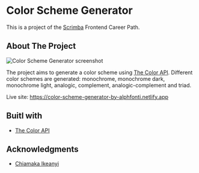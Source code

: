 # Color Scheme Generator

This is a project of the [Scrimba](https://scrimba.com) Frontend Career Path.

## About The Project

![Color Scheme Generator screenshot](https://user-images.githubusercontent.com/69361901/197352324-8530e3d0-629a-44e1-91ad-5c053e79374c.png)

The project aims to generate a color scheme using [The Color API](https://www.thecolorapi.com/). Different color schemes are generated: monochrome, monochrome dark, monochrome light, analogic, complement, analogic-complement and triad.

Live site: https://color-scheme-generator-by-alphfonti.netlify.app

## Buitl with

- [The Color API](https://www.thecolorapi.com/)

## Acknowledgments

- [Chiamaka Ikeanyi](https://chiamakaikeanyi.dev/how-to-copy-text-with-ease-in-javascript-using-the-clipboard-api/)
